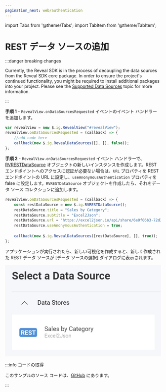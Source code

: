 ```yaml
---
pagination_next: web/authentication
---
```


import Tabs from '@theme/Tabs';
import TabItem from '@theme/TabItem';

# REST データ ソースの追加

:::danger breaking changes

Currently, the Reveal SDK is in the process of decoupling the data sources from the Reveal SDK core package. In order to ensure the project's continued functionality, you might be required to install additional packages into your project. Please see the [Supported Data Sources](web/datasources.md#supported-data-sources) topic for more information.

:::

**手順 1** - `RevealView.onDataSourcesRequested` イベントのイベント ハンドラーを追加します。

```js
var revealView = new $.ig.RevealView("#revealView");
revealView.onDataSourcesRequested = (callback) => {
    //add code here
    callback(new $.ig.RevealDataSources([], [], false));
};
```

**手順 2** - `RevealView.onDataSourcesRequested` イベント ハンドラーで、[RVRESTDataSource](https://help.revealbi.io/api/javascript/latest/classes/rvrestdatasource.html) オブジェクトの新しいインスタンスを作成します。REST エンドポイントへのアクセスに認証が必要ない場合は、`URL` プロパティを REST エンドポイントの URL に設定し、`useAnonymousAuthentication` プロパティを false に設定します。`RVRESTDataSource` オブジェクトを作成したら、それをデータ ソース コレクションに追加します。

```js
revealView.onDataSourcesRequested = (callback) => {
    const restDataSource = new $.ig.RVRESTDataSource();
    restDataSource.title = "Sales by Category";
    restDataSource.subtitle = "Excel2Json";
    restDataSource.url = "https://excel2json.io/api/share/6e0f06b3-72d3-4fec-7984-08da43f56bb9";
    restDataSource.useAnonymousAuthentication = true;

    callback(new $.ig.RevealDataSources([restDataSource], [], true));
};
```

アプリケーションが実行されたら、新しい可視化を作成すると、新しく作成された REST データ ソースが [データ ソースの選択] ダイアログに表示されます。

![](images/rest-data-source.jpg)


:::info コードの取得

このサンプルのソース コードは、[GitHub](https://github.com/RevealBi/sdk-samples-javascript/tree/main/DataSources/RestService) にあります。

:::